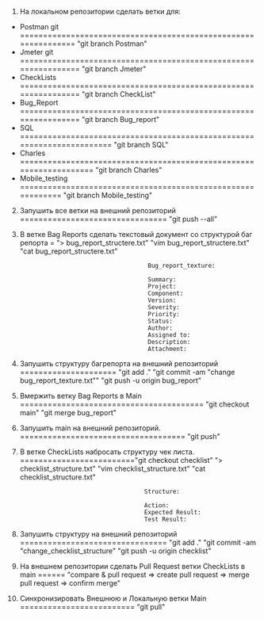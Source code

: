 1. На локальном репозитории сделать ветки для:
- Postman git =============================================================== "git branch Postman"
- Jmeter git ================================================================ "git branch Jmeter"
- CheckLists ================================================================ "git branch CheckList"
- Bug_Report ================================================================ "git branch Bug_report"
- SQL ======================================================================= "git branch SQL"
- Charles =================================================================== "git branch Charles"
- Mobile_testing ============================================================ "git branch Mobile_testing"

2. Запушить все ветки на внешний репозиторий ================================ "git push --all"

3. В ветке Bag Reports сделать текстовый документ со структурой баг репорта = "> bug_report_structere.txt"
									      "vim bug_report_structere.txt"
									      "cat bug_report_structere.txt"

									       Bug_report_texture:

									       Summary:
									       Project:
									       Component:
									       Version:
									       Severity:
									       Priority:
									       Status:
									       Author:
									       Assigned to:
									       Description:
									       Attachment:

4. Запушить структуру багрепорта на внешний репозиторий ===================== "git add ."
									      "git commit -am "change bug_report_texture.txt""
									      "git push -u origin bug_report"

5. Вмержить ветку Bag Reports в Main ======================================== "git checkout main"
									      "git merge bug_report"

6. Запушить main на внешний репозиторий. ==================================== "git push"

7. В ветке CheckLists набросать структуру чек листа. ========================="git checkout checklist"
									      "> checklist_structure.txt"
									      "vim checklist_structure.txt"
									      "cat checklist_structure.txt"

									      Structure:

									      Action:
									      Expected Result:
									      Test Result:



8. Запушить структуру на внешний репозиторий ================================ "git add ."
									      "git commit -am "change_checklist_structure"
									      "git push -u origin checklist"

9. На внешнем репозитории сделать Pull Request ветки CheckLists в main ====== "compare & pull request => create pull request => merge pull request => confirm merge"

10. Синхронизировать Внешнюю и Локальную ветки Main ========================= "git pull"

